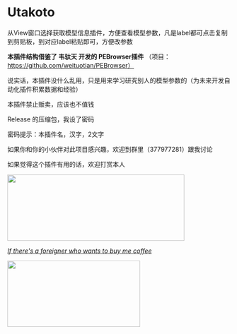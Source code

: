 # Utakoto
从View窗口选择获取模型信息插件，方便查看模型参数，凡是label都可点击复制到剪贴板，到对应label粘贴即可，方便改参数


**本插件结构借鉴了 韦驮天 开发的 PEBrowser插件**
（项目：https://github.com/weituotian/PEBrowser）


说实话，本插件没什么乱用，只是用来学习研究别人的模型参数的（为未来开发自动化插件积累数据和经验）

本插件禁止贩卖，应该也不值钱

Release 的压缩包，我设了密码

密码提示：本插件名，汉字，2文字

如果你和你的小伙伴对此项目感兴趣，欢迎到群里（377977281）跟我讨论

如果觉得这个插件有用的话，欢迎打赏本人

<a href="http://walogia.ucoz.club/donate.html" target="_blank">
    <img  src="https://c1.staticflickr.com/5/4891/32909597848_f042487d54_b.jpg"  height="150" width="400" /
</a>

*If there's a foreigner who wants to buy me coffee*

<a href="https://ko-fi.com/walogia " target="_blank">
    <img  src="http://walogia.ucoz.club/img/coffee.png"  height="150" width="300" /
</a>
